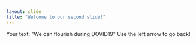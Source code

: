 ```yaml
---
layout: slide
title: "Welcome to our second slide!"
---
```

Your text: "We can flourish during DOVID19"
Use the left arrow to go back!

